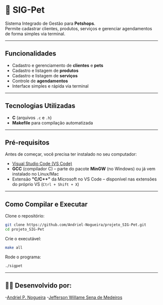 # 🐾 SIG-Pet

Sistema Integrado de Gestão para **Petshops**.  
Permite cadastrar clientes, produtos, serviços e gerenciar agendamentos de forma simples via terminal.  

---

##  Funcionalidades

-  Cadastro e gerenciamento de **clientes** e **pets**
-  Cadastro e listagem de **produtos**
-  Cadastro e listagem de **serviços**
-  Controle de **agendamentos**
-  Interface simples e rápida via terminal

---

##  Tecnologias Utilizadas

- **C** (arquivos `.c` e `.h`)
- **Makefile** para compilação automatizada

---
##  Pré-requisitos

Antes de começar, você precisa ter instalado no seu computador:

- [Visual Studio Code (VS Code)](https://code.visualstudio.com/download)
- **GCC** (compilador C) – parte do pacote **MinGW** (no Windows) ou já vem instalado no Linux/Mac
- Extensão **"C/C++"** da Microsoft no VS Code – disponível nas extensões do próprio VS (`Ctrl + Shift + X`)

---

##  Como Compilar e Executar

Clone o repositório:

```bash
git clone https://github.com/Andriel-Nogueira/projeto_SIG-Pet.git 
cd projeto_SIG-Pet 
```
Crie o executável:
```bash
make all
```
Rode o programa:
```bash
./sigpet
```
---
## 🧑‍💻 Desenvolvido por:
-[Andriel P. Nogueira](https://github.com/Andriel-Nogueira)
-[Jefferson Willame Sena de Medeiros](https://github.com/JefWill)




